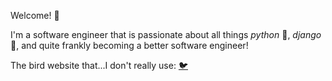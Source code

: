 Welcome! 👋

I'm a software engineer that is passionate about all things _python_ 🐍, _django_ 🎸, and quite frankly becoming a better software engineer!

The bird website that...I don't really use: [🐦](https://twitter.com/_curtisim0)
